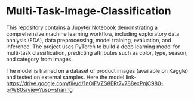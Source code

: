 # Multi-Task-Image-Classification

This repository contains a Jupyter Notebook demonstrating a comprehensive machine learning workflow, including exploratory data analysis (EDA), data preprocessing, model training, evaluation, and inference. The project uses PyTorch to build a deep learning model for multi-task classification, predicting attributes such as color, type, season, and category from images.

The model is trained on a dataset of product images (available on Kaggle) and tested on external samples. Here the model link- https://drive.google.com/file/d/1nOiFVZS8ERt7v788exPnjC980-prW80s/view?usp=sharing

